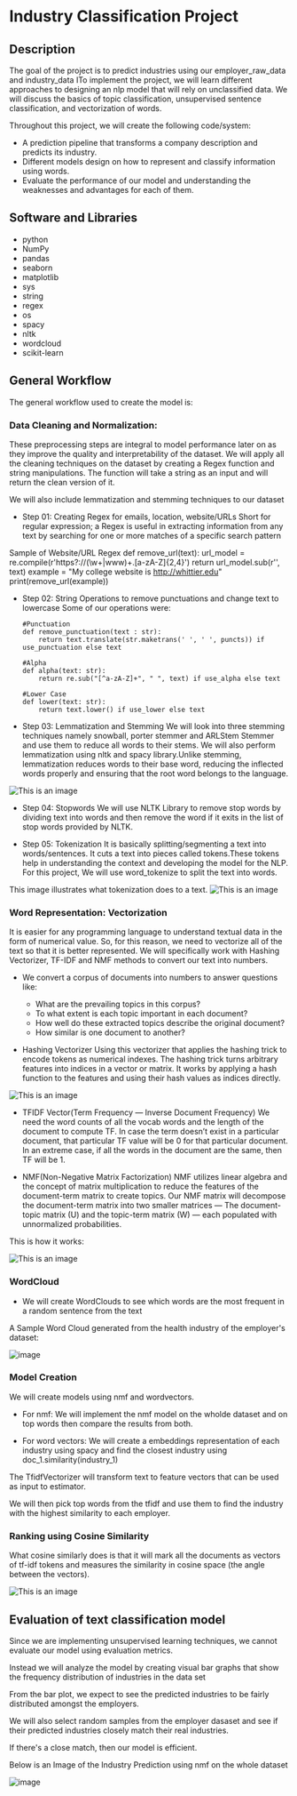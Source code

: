 # Industry Classification Project

## Description

The goal of the project is to predict industries using our employer_raw_data and industry_data
ITo implement the project, we will learn different approaches to designing an nlp model that will rely on unclassified data. 
We will discuss the basics of topic classification, unsupervised sentence classification, and vectorization of words. 

Throughout this project, we will create the following code/system:
- A prediction pipeline that transforms a company description and predicts its industry.
- Different models design on how to represent and classify information using words.
- Evaluate the performance of our model and understanding the weaknesses and advantages for each of them.



## Software and Libraries
* python  
* NumPy
* pandas
* seaborn
* matplotlib
* sys
* string
* regex
* os
* spacy
* nltk
* wordcloud
* scikit-learn


## General Workflow
The general workflow used to create the model is:

### Data Cleaning and Normalization:
These preprocessing steps are integral to model performance later on as they improve the quality and interpretability of the dataset. 
We will apply all the cleaning techniques on the dataset by creating a Regex function and string manipulations. 
The function will take a string as an input and will return the clean version of it.

We will also include lemmatization and stemming techniques to our dataset

* Step 01: Creating Regex for emails, location, website/URLs
Short for regular expression; a Regex is useful in extracting information from any text by searching for one or more matches of a specific search pattern

Sample of Website/URL Regex
    def remove_url(text):
        url_model = re.compile(r'https?://(\w+|www)+\.[a-zA-Z]{2,4}')
        return url_model.sub(r'', text)
    example = "My college website is http://whittier.edu"
    print(remove_url(example))
    
* Step 02: String Operations to remove punctuations and change text to lowercase
Some of our operations were:

    ```
    #Punctuation
    def remove_punctuation(text : str):
        return text.translate(str.maketrans(' ', ' ', puncts)) if use_punctuation else text

    #Alpha
    def alpha(text: str):
        return re.sub("[^a-zA-Z]+", " ", text) if use_alpha else text

    #Lower Case
    def lower(text: str):
        return text.lower() if use_lower else text
    ```
    
* Step 03: Lemmatization and Stemming
We will look  into three stemming techniques namely snowball, porter stemmer and ARLStem Stemmer and use them to reduce all words to their stems.
We will also perform lemmatization using nltk and spacy library.Unlike stemming, lemmatization reduces words to their base word,
reducing the inflected words properly and ensuring that the root word belongs to the language.
    
![This is an image](https://miro.medium.com/max/1400/1*ES5bt7IoInIq2YioQp2zcQ.png)

* Step 04: Stopwords
We will use NLTK Library to remove stop words by dividing  text into words and then remove the word if it exits in the list of stop words provided by NLTK.

* Step 05: Tokenization
It is basically splitting/segmenting a text into words/sentences. It cuts a text into pieces called tokens.These tokens help in understanding the context and developing the model for the NLP.
For this project, We will use word_tokenize to split the text into words.

This image illustrates what tokenization does to a text.
![This is an image](https://miro.medium.com/max/1400/1*VLjKk9NpfDBRgk6FwhfCJA.jpeg)

### Word Representation: Vectorization
It is easier for any programming language to understand textual data in the form of numerical value. 
So, for this reason, we need to vectorize all of the text so that it is better represented.
We will specifically work with Hashing Vectorizer, TF-IDF and NMF methods to convert our text into numbers.

* We convert a corpus of documents into numbers to answer questions like:
    * What are the prevailing topics in this corpus?
    * To what extent is each topic important in each document?
    * How well do these extracted topics describe the original document?
    * How similar is one document to another?

* Hashing Vectorizer
Using this vectorizer that applies the hashing trick to encode tokens as numerical indexes.
The hashing trick turns arbitrary features into indices in a vector or matrix. 
It works by applying a hash function to the features and using their hash values as indices directly.

![This is an image](https://upload.wikimedia.org/wikipedia/commons/7/71/Hash_table_4_1_1_0_0_0_0_LL.svg)

* TFIDF Vector(Term Frequency — Inverse Document Frequency)
We need the word counts of all the vocab words and the length of the document to compute TF. In case the term doesn’t exist in a particular document, that particular TF value will be 0 for that particular document. 
In an extreme case, if all the words in the document are the same, then TF will be 1.


* NMF(Non-Negative Matrix Factorization)
NMF utilizes linear algebra and the concept of matrix multiplication to reduce the features of the document-term matrix to create topics.
Our NMF matrix will decompose the document-term matrix into two smaller matrices —  The document-topic matrix (U) and the topic-term matrix (W) — each populated with unnormalized probabilities.

This is how it works:

![This is an image](https://miro.medium.com/max/1400/1*ru1Ek9T3FjkehDkD8FZoHQ.jpeg)

### WordCloud
* We will create WordClouds to see which words are the most frequent in a random sentence from the text

A Sample Word Cloud generated from the health industry of the employer's dataset:

![image](https://user-images.githubusercontent.com/67605413/158310999-0df576c8-7a7d-41cf-a0fe-d453f99975d8.png)


### Model Creation
We will create models using nmf and wordvectors.

* For nmf: 
We will implement the nmf model on the wholde dataset and on top words then compare the results from both.

* For word vectors:
We will create a embeddings representation of each industry using spacy and find the closest industry using doc_1.similarity(industry_1)

The TfidfVectorizer will transform text to feature vectors that can be used as input to estimator.

We will then pick top words from the tfidf and use them to find the industry with the highest similarity to each employer.


### Ranking using Cosine Similarity
What cosine similarly does is that it will mark all the documents as vectors of tf-idf tokens and measures the similarity in cosine space (the angle between the vectors).

![This is an image](https://miro.medium.com/max/650/1*OGD_U_lnYFDdlQRXuOZ9vQ.png)

## Evaluation of text classification model

Since we are implementing unsupervised learning techniques, we cannot evaluate our model using evaluation metrics.

Instead we will analyze the model by creating visual bar graphs that show the frequency distribution of industries in the data set

From the bar plot, we expect to see the predicted industries to be fairly distributed amongst the employers. 

We will also select random samples from the employer dasaset and see if their predicted industries closely match their real industries.

If there's a close match, then our model is efficient.

Below is an Image of the Industry Prediction using nmf on the whole dataset

![image](https://user-images.githubusercontent.com/67605413/158310725-623117ab-efcd-4dd0-9407-1cf257aaa4ca.png)




